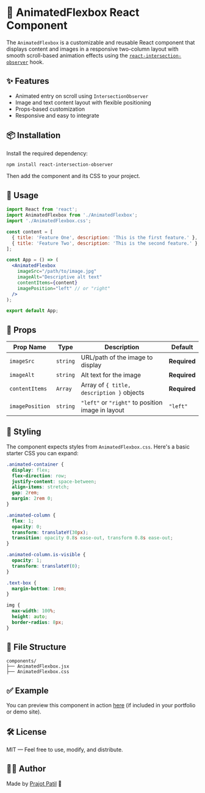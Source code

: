 # 🧩 AnimatedFlexbox React Component

The `AnimatedFlexbox` is a customizable and reusable React component that displays content and images in a responsive two-column layout with smooth scroll-based animation effects using the [`react-intersection-observer`](https://www.npmjs.com/package/react-intersection-observer) hook.

## ✨ Features

- Animated entry on scroll using `IntersectionObserver`
- Image and text content layout with flexible positioning
- Props-based customization
- Responsive and easy to integrate

## 📦 Installation

Install the required dependency:

```bash
npm install react-intersection-observer
```

Then add the component and its CSS to your project.

## 🧠 Usage

```jsx
import React from 'react';
import AnimatedFlexbox from './AnimatedFlexbox';
import './AnimatedFlexbox.css';

const content = [
  { title: 'Feature One', description: 'This is the first feature.' },
  { title: 'Feature Two', description: 'This is the second feature.' },
];

const App = () => (
  <AnimatedFlexbox
    imageSrc="/path/to/image.jpg"
    imageAlt="Descriptive alt text"
    contentItems={content}
    imagePosition="left" // or "right"
  />
);

export default App;
```

## 🧾 Props

| Prop Name     | Type       | Description                                             | Default   |
|---------------|------------|---------------------------------------------------------|-----------|
| `imageSrc`     | `string`   | URL/path of the image to display                        | **Required** |
| `imageAlt`     | `string`   | Alt text for the image                                  | **Required** |
| `contentItems` | `Array`    | Array of `{ title, description }` objects               | **Required** |
| `imagePosition`| `string`   | `"left"` or `"right"` to position image in layout       | `"left"`  |

## 🎨 Styling

The component expects styles from `AnimatedFlexbox.css`. Here's a basic starter CSS you can expand:

```css
.animated-container {
  display: flex;
  flex-direction: row;
  justify-content: space-between;
  align-items: stretch;
  gap: 2rem;
  margin: 2rem 0;
}

.animated-column {
  flex: 1;
  opacity: 0;
  transform: translateY(30px);
  transition: opacity 0.8s ease-out, transform 0.8s ease-out;
}

.animated-column.is-visible {
  opacity: 1;
  transform: translateY(0);
}

.text-box {
  margin-bottom: 1rem;
}

img {
  max-width: 100%;
  height: auto;
  border-radius: 8px;
}
```

## 📁 File Structure

```
components/
├── AnimatedFlexbox.jsx
├── AnimatedFlexbox.css
```

## ✅ Example

You can preview this component in action [here](https://react-portfolio-one-plum.vercel.app/) (if included in your portfolio or demo site).

## 🛠️ License

MIT — Feel free to use, modify, and distribute.

## 🙋‍♂️ Author

Made by [Prajot Patil](https://github.com/prajot-patil) 🚀